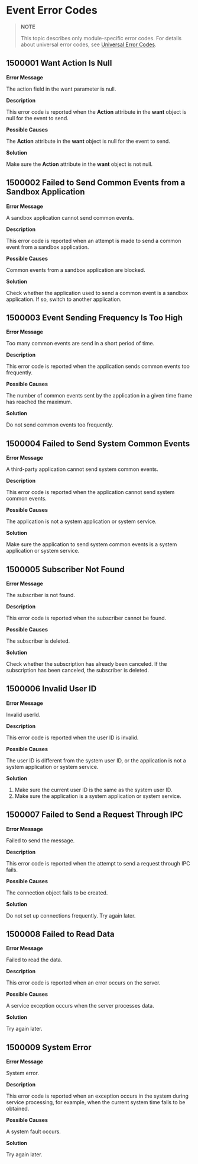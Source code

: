 #   Event Error Codes

> **NOTE**
>
> This topic describes only module-specific error codes. For details about universal error codes, see [Universal Error Codes](errorcode-universal.md).

## 1500001 Want Action Is Null

**Error Message**

The action field in the want parameter is null.

**Description**

This error code is reported when the **Action** attribute in the **want** object is null for the event to send.

**Possible Causes**

The **Action** attribute in the **want** object is null for the event to send.

**Solution**

Make sure the **Action** attribute in the **want** object is not null.

##  1500002 Failed to Send Common Events from a Sandbox Application

**Error Message**

A sandbox application cannot send common events.

**Description**

This error code is reported when an attempt is made to send a common event from a sandbox application.

**Possible Causes**

Common events from a sandbox application are blocked.

**Solution**

Check whether the application used to send a common event is a sandbox application. If so, switch to another application.

##  1500003 Event Sending Frequency Is Too High

**Error Message**

Too many common events are send in a short period of time.

**Description**

This error code is reported when the application sends common events too frequently.

**Possible Causes**

The number of common events sent by the application in a given time frame has reached the maximum.

**Solution**

Do not send common events too frequently.

##  1500004 Failed to Send System Common Events

**Error Message**

A third-party application cannot send system common events.

**Description**

This error code is reported when the application cannot send system common events.

**Possible Causes**

The application is not a system application or system service.

**Solution**

Make sure the application to send system common events is a system application or system service.

##  1500005 Subscriber Not Found

**Error Message**

The subscriber is not found.

**Description**

This error code is reported when the subscriber cannot be found.

**Possible Causes**

The subscriber is deleted.

**Solution**

Check whether the subscription has already been canceled. If the subscription has been canceled, the subscriber is deleted.

##  1500006 Invalid User ID

**Error Message**

Invalid userId.

**Description**

This error code is reported when the user ID is invalid.

**Possible Causes**

The user ID is different from the system user ID, or the application is not a system application or system service.

**Solution**
1. Make sure the current user ID is the same as the system user ID.
2. Make sure the application is a system application or system service.

##  1500007 Failed to Send a Request Through IPC

**Error Message**

Failed to send the message.

**Description**

This error code is reported when the attempt to send a request through IPC fails.

**Possible Causes**

The connection object fails to be created.

**Solution**

Do not set up connections frequently. Try again later.

##  1500008 Failed to Read Data

**Error Message**

Failed to read the data.

**Description**

This error code is reported when an error occurs on the server.

**Possible Causes**

A service exception occurs when the server processes data.

**Solution**

Try again later.

##  1500009 System Error

**Error Message**

System error.

**Description**

This error code is reported when an exception occurs in the system during service processing, for example, when the current system time fails to be obtained.

**Possible Causes**

A system fault occurs.

**Solution**

Try again later.